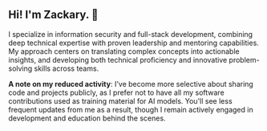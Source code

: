 ## Hi! I'm Zackary. 👋

I specialize in information security and full-stack development, combining deep technical expertise with proven leadership and mentoring capabilities. My approach centers on translating complex concepts into actionable insights, and developing both technical proficiency and innovative problem-solving skills across teams.

**A note on my reduced activity**: I've become more selective about sharing code and projects publicly, as I prefer not to have all my software contributions used as training material for AI models. You'll see less frequent updates from me as a result, though I remain actively engaged in development and education behind the scenes.
